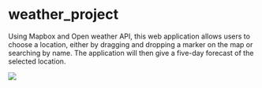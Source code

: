 # weather_project
Using Mapbox and Open weather API, this web application allows users to choose a location, 
either by dragging and dropping a marker on the map or searching by name. 
The application will then give a five-day forecast of the selected location.

![](img/weatherapp.gif)